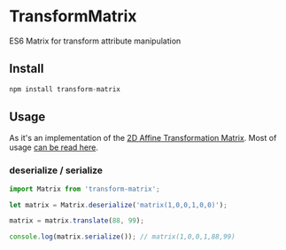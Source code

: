 # TransformMatrix

ES6 Matrix for transform attribute manipulation

## Install

```js
npm install transform-matrix
```

## Usage

As it's an implementation of the [2D Affine Transformation Matrix](https://github.com/epistemex/transformation-matrix-js). Most of usage [can be read here](https://github.com/epistemex/transformation-matrix-js/blob/master/readme.md).

### deserialize / serialize

```js
import Matrix from 'transform-matrix';

let matrix = Matrix.deserialize('matrix(1,0,0,1,0,0)');

matrix = matrix.translate(88, 99);

console.log(matrix.serialize()); // matrix(1,0,0,1,88,99)
```
